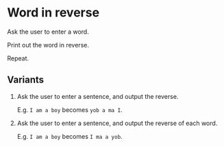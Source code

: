 # Word in reverse

Ask the user to enter a word.

Print out the word in reverse.

Repeat.

## Variants

1. Ask the user to enter a sentence, and output the reverse.

   E.g. `I am a boy` becomes `yob a ma I`.

2. Ask the user to enter a sentence, and output the reverse of each word.

   E.g. `I am a boy` becomes `I ma a yob`.